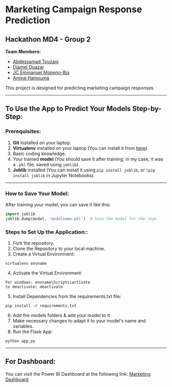 # Marketing Campaign Response Prediction

## Hackathon MD4 - Group 2

**Team Members:**
- [Abdessamad Touzani](https://github.com/AbdessamadTzn/)
- [Djamel Ouazar](https://github.com/legb78)
- [JC Emmanuel Mopeno-Bia](https://github.com/claude-morningstar47)
- [Amine Hamouma](https://github.com/HamoumaAmine)

This project is designed for predicting marketing campaign responses.

---

## To Use the App to Predict Your Models Step-by-Step:

### Prerequisites:
1. **Git** installed on your laptop.
2. **Virtualenv** installed on your laptop (You can install it from [here](https://www.freecodecamp.org/news/how-to-setup-virtual-environments-in-python/)).
3. Basic coding knowledge.
4. Your trained **model** (You should save it after training; in my case, it was a `.pkl` file, saved using `joblib`).
5. **Joblib** installed (You can install it using `pip install joblib`, or `!pip install joblib` in Jupyter Notebooks).

---

### How to Save Your Model:
After training your model, you can save it like this:

```python
import joblib
joblib.dump(model, 'modelname.pkl')  # Save the model for the repo
```

### Steps to Set Up the Application::
1. Fork the repository.
2. Clone the Repository to your local machine.
3. Create a Virtual Environment:
```
virtualenv envname
```
4. Activate the Virtual Environment:
```
For windows: envname\Scripts\activate
to deactivate: deactivate
```
5. Install Dependencies from the requirements.txt file:

```
pip install -r requirements.txt
```
6. Add the models folders & add your model to it
7. Make necessary changes to adapt it to your model's name and variables.
8. Run the Flask App:
```
python app.py
```
---

## For Dashboard:
You can visit the Power BI Dashboard at the following link:
[Marketing Dashboard](#)




